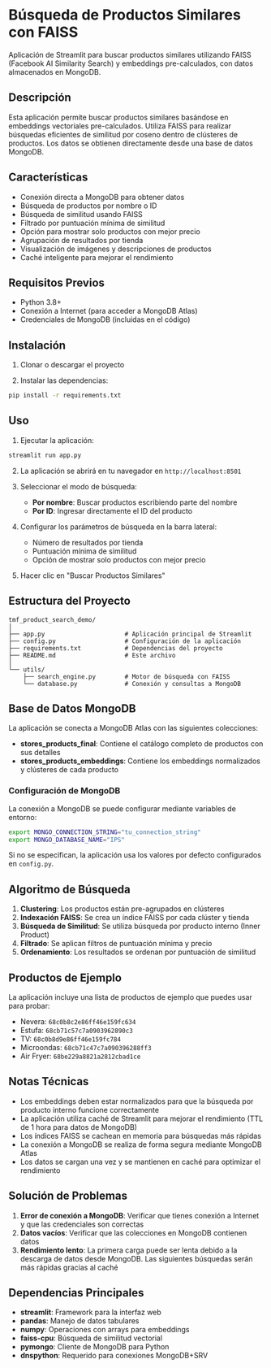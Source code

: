 # Búsqueda de Productos Similares con FAISS

Aplicación de Streamlit para buscar productos similares utilizando FAISS (Facebook AI Similarity Search) y embeddings pre-calculados, con datos almacenados en MongoDB.

## Descripción

Esta aplicación permite buscar productos similares basándose en embeddings vectoriales pre-calculados. Utiliza FAISS para realizar búsquedas eficientes de similitud por coseno dentro de clústeres de productos. Los datos se obtienen directamente desde una base de datos MongoDB.

## Características

- Conexión directa a MongoDB para obtener datos
- Búsqueda de productos por nombre o ID
- Búsqueda de similitud usando FAISS
- Filtrado por puntuación mínima de similitud
- Opción para mostrar solo productos con mejor precio
- Agrupación de resultados por tienda
- Visualización de imágenes y descripciones de productos
- Caché inteligente para mejorar el rendimiento

## Requisitos Previos

- Python 3.8+
- Conexión a Internet (para acceder a MongoDB Atlas)
- Credenciales de MongoDB (incluidas en el código)

## Instalación

1. Clonar o descargar el proyecto

2. Instalar las dependencias:
```bash
pip install -r requirements.txt
```

## Uso

1. Ejecutar la aplicación:
```bash
streamlit run app.py
```

2. La aplicación se abrirá en tu navegador en `http://localhost:8501`

3. Seleccionar el modo de búsqueda:
   - **Por nombre**: Buscar productos escribiendo parte del nombre
   - **Por ID**: Ingresar directamente el ID del producto

4. Configurar los parámetros de búsqueda en la barra lateral:
   - Número de resultados por tienda
   - Puntuación mínima de similitud
   - Opción de mostrar solo productos con mejor precio

5. Hacer clic en "Buscar Productos Similares"

## Estructura del Proyecto

```
tmf_product_search_demo/
│
├── app.py                      # Aplicación principal de Streamlit
├── config.py                   # Configuración de la aplicación
├── requirements.txt            # Dependencias del proyecto
├── README.md                   # Este archivo
│
└── utils/
    ├── search_engine.py        # Motor de búsqueda con FAISS
    └── database.py             # Conexión y consultas a MongoDB
```

## Base de Datos MongoDB

La aplicación se conecta a MongoDB Atlas con las siguientes colecciones:

- **stores_products_final**: Contiene el catálogo completo de productos con sus detalles
- **stores_products_embeddings**: Contiene los embeddings normalizados y clústeres de cada producto

### Configuración de MongoDB

La conexión a MongoDB se puede configurar mediante variables de entorno:

```bash
export MONGO_CONNECTION_STRING="tu_connection_string"
export MONGO_DATABASE_NAME="IPS"
```

Si no se especifican, la aplicación usa los valores por defecto configurados en `config.py`.

## Algoritmo de Búsqueda

1. **Clustering**: Los productos están pre-agrupados en clústeres
2. **Indexación FAISS**: Se crea un índice FAISS por cada clúster y tienda
3. **Búsqueda de Similitud**: Se utiliza búsqueda por producto interno (Inner Product)
4. **Filtrado**: Se aplican filtros de puntuación mínima y precio
5. **Ordenamiento**: Los resultados se ordenan por puntuación de similitud

## Productos de Ejemplo

La aplicación incluye una lista de productos de ejemplo que puedes usar para probar:

- Nevera: `68c0b8c2e86ff46e159fc634`
- Estufa: `68cb71c57c7a0903962890c3`
- TV: `68c0b8d9e86ff46e159fc784`
- Microondas: `68cb71c47c7a090396288ff3`
- Air Fryer: `68be229a8821a2812cbad1ce`

## Notas Técnicas

- Los embeddings deben estar normalizados para que la búsqueda por producto interno funcione correctamente
- La aplicación utiliza caché de Streamlit para mejorar el rendimiento (TTL de 1 hora para datos de MongoDB)
- Los índices FAISS se cachean en memoria para búsquedas más rápidas
- La conexión a MongoDB se realiza de forma segura mediante MongoDB Atlas
- Los datos se cargan una vez y se mantienen en caché para optimizar el rendimiento

## Solución de Problemas

1. **Error de conexión a MongoDB**: Verificar que tienes conexión a Internet y que las credenciales son correctas
2. **Datos vacíos**: Verificar que las colecciones en MongoDB contienen datos
3. **Rendimiento lento**: La primera carga puede ser lenta debido a la descarga de datos desde MongoDB. Las siguientes búsquedas serán más rápidas gracias al caché

## Dependencias Principales

- **streamlit**: Framework para la interfaz web
- **pandas**: Manejo de datos tabulares
- **numpy**: Operaciones con arrays para embeddings
- **faiss-cpu**: Búsqueda de similitud vectorial
- **pymongo**: Cliente de MongoDB para Python
- **dnspython**: Requerido para conexiones MongoDB+SRV
